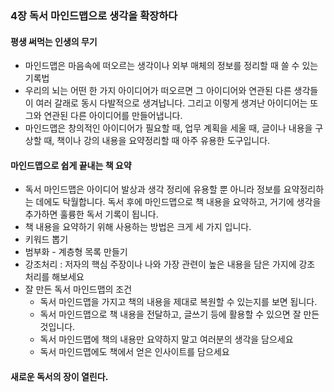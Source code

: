 ### 4장 독서 마인드맵으로 생각을 확장하다

#### 평생 써먹는 인생의 무기

- 마인드맵은 마음속에 떠오르는 생각이나 외부 매체의 정보를 정리할 때 쓸 수 있는 기록법
- 우리의 뇌는 어떤 한 가지 아이디어가 떠오르면 그 아이디어와 연관된 다른 생각들이 여러 갈래로 동시 다발적으로 생겨납니다. 그리고 이렇게 생겨난 아이디어는 또 그와 연관된 다른 아이디어를 만들어냅니다.
- 마인드맵은 창의적인 아이디어가 필요할 때, 업무 계획을 세울 때, 글이나 내용을 구상할 때, 책이나 강의 내용을 요약정리할 때 아주 유용한 도구입니다.

#### 마인드맵으로 쉽게 끝내는 책 요약

- 독서 마인드맵은 아이디어 발상과 생각 정리에 유용할 뿐 아니라 정보를 요약정리하는 데에도 탁월합니다. 독서 후에 마인드맵으로 책 내용을 요약하고, 거기에 생각을 추가하면 훌륭한 독서 기록이 됩니다.
- 책 내용을 요약하기 위해 사용하는 방법은 크게 세 가지 입니다.
- 키워드 뽑기
- 범부화 - 계층형 목록 만들기
- 강조처리 : 저자의 핵심 주장이나 나와 가장 관련이 높은 내용을 담은 가지에 강조 처리를 해보세요
- 잘 만든 독서 마인드맵의 조건
  - 독서 마인드맵을 가지고 책의 내용을 제대로 복원할 수 있는지를 보면 됩니다.
  - 독서 마인드맵으로 책 내용을 전달하고, 글쓰기 등에 활용할 수 있으면 잘 만든 것입니다.
  - 독서 마인드맵에 책의 내용만 요약하지 말고 여러분의 생각을 담으세요
  - 독서 마인드맵에도 책에서 얻은 인사이트를 담으세요

#### 새로운 독서의 장이 열린다.